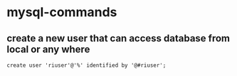 # mysql-commands
## create a new user that can access database from local or any where
`create user 'riuser'@'%' identified by '@#riuser';`
